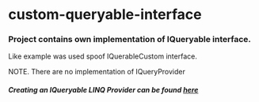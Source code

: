 # custom-queryable-interface
 
### Project contains own implementation of IQueryable<T> interface. 
Like example was used spoof IQuerableCustom<TSource> interface.

 NOTE. There are no implementation of IQueryProvider
 
 ##### Creating an IQueryable LINQ Provider can be found [here](https://docs.microsoft.com/en-us/previous-versions/visualstudio/visual-studio-2012/bb546158(v=vs.110)?redirectedfrom=MSDN)
